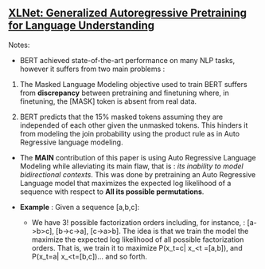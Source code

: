 
## [XLNet: Generalized Autoregressive Pretraining for Language Understanding](https://arxiv.org/pdf/1906.08237.pdf)

Notes:
* BERT achieved state-of-the-art performance on many NLP tasks, however it suffers from two main problems :

1. The Masked Language Modeling objective used to train BERT suffers from **discrepancy** between pretraining and finetuning where, in finetuning, the [MASK] token is absent from real data.

2. BERT predicts that the 15% masked tokens assuming they are independed of each other given the unmasked tokens. This hinders it from modeling the join probability using the product rule as in Auto Regressive language modeling.


* The **MAIN** contribution of this paper is using Auto Regressive Language Modeling while alleviating its main flaw, that is : *its inability to model bidirectional contexts*. This was done by pretraining an Auto Regressive Language model that maximizes the expected log likelihood of a sequence with respect to **All its possible permutations**. 

* **Example** : Given a sequence [a,b,c]:
  * We have 3! possible factorization orders including, for instance, : [a->b>c], [b->c->a], [c->a>b]. The idea is that we train the model the maximize the expected log likelihood of all possible factorization orders. That is, we train it to maximize P(x_t=c| x_<t =[a,b]), and P(x_t=a| x_<t=[b,c])... and so forth.

